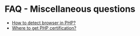 # FAQ - Miscellaneous questions

* [How to detect browser in PHP?](/faq/misc/browser-detection.md)
* [Where to get PHP certification?](/faq/misc/certification.md)
